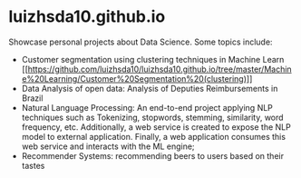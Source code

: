 # luizhsda10.github.io
Showcase personal projects about Data Science. Some topics include:

- Customer segmentation using clustering techniques in Machine Learn [[https://github.com/luizhsda10/luizhsda10.github.io/tree/master/Machine%20Learning/Customer%20Segmentation%20(clustering)]]
- Data Analysis of open data: Analysis of Deputies Reimbursements in Brazil
- Natural Language Processing: An end-to-end project applying NLP techniques such as Tokenizing, stopwords, stemming, similarity, word frequency, etc. Additionally, a web service is created to expose the NLP model to external application. Finally, a web application consumes this web service and interacts with the ML engine;
- Recommender Systems: recommending beers to users based on their tastes
